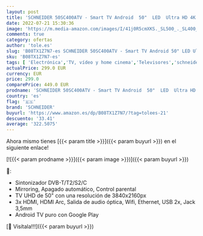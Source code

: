```yaml
---
layout: post
title: 'SCHNEIDER 50SC400ATV - Smart TV Android  50"  LED  Ultra HD 4K  Google Play  Apagado Automático'
date: 2022-07-21 15:30:36
image: 'https://m.media-amazon.com/images/I/41j0R5cmXKS._SL500_._SL400_.jpg'
comments: true
category: ofertas
author: 'tole.es'
slug: 'B08TX1Z7N7-es SCHNEIDER 50SC400ATV - Smart TV Android 50" LED Ultra HD...'
sku: 'B08TX1Z7N7-es'
tags: [ 'Electrónica','TV, vídeo y home cinema','Televisores','schneider','smart','tv','🇪🇸', ]
actualPrice: 299.0 EUR
currency: EUR
price: 299.0
comparePrice: 449.0 EUR
prodname: 'SCHNEIDER 50SC400ATV - Smart TV Android  50"  LED  Ultra HD 4K  Google Play  Apagado Automático'
country: 'es'
flag: '🇪🇸'
brand: 'SCHNEIDER'
buyurl: 'https://www.amazon.es/dp/B08TX1Z7N7/?tag=tolees-21'
descuento: '33.41'
average: '322.5075'
---
```


Ahora mismo tienes [{{< param title >}}]({{< param buyurl >}}) en el siguiente enlace!

[![{{< param prodname >}}]({{< param image >}})]({{< param buyurl >}})

🔎:

- Sintonizador DVB-T/T2/S2/C
- Mirroring, Apagado automático, Control parental
- TV UHD de 50" con una resolución de 3840x2160px
- 3x HDMI, HDMI Arc, Salida de audio óptica, Wifi, Ethernet, USB 2x, Jack 3,5mm
- Android TV puro con Google Play

[🛒 Visítala!!!]({{< param buyurl >}})
